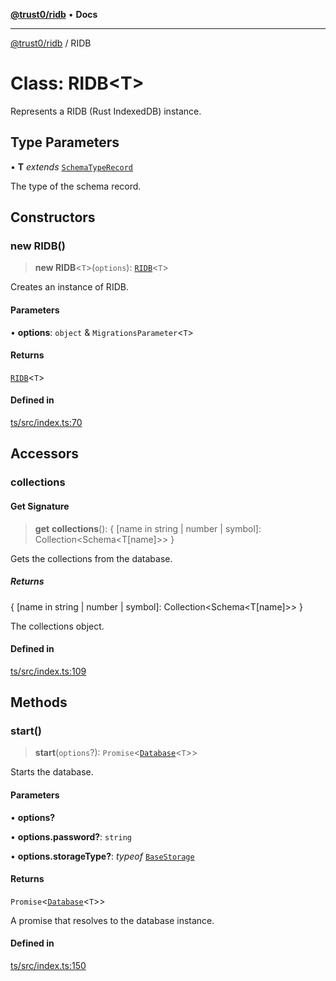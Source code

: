 [**@trust0/ridb**](../README.md) • **Docs**

***

[@trust0/ridb](../README.md) / RIDB

# Class: RIDB\<T\>

Represents a RIDB (Rust IndexedDB) instance.

## Type Parameters

• **T** *extends* [`SchemaTypeRecord`](../namespaces/RIDBTypes/type-aliases/SchemaTypeRecord.md)

The type of the schema record.

## Constructors

### new RIDB()

> **new RIDB**\<`T`\>(`options`): [`RIDB`](RIDB.md)\<`T`\>

Creates an instance of RIDB.

#### Parameters

• **options**: `object` & `MigrationsParameter`\<`T`\>

#### Returns

[`RIDB`](RIDB.md)\<`T`\>

#### Defined in

[ts/src/index.ts:70](https://github.com/elribonazo/RIDB/blob/1c63aad9f4ff19e9fbbdb4c1cc728eac5263e72c/ts/src/index.ts#L70)

## Accessors

### collections

#### Get Signature

> **get** **collections**(): \{ \[name in string \| number \| symbol\]: Collection\<Schema\<T\[name\]\>\> \}

Gets the collections from the database.

##### Returns

\{ \[name in string \| number \| symbol\]: Collection\<Schema\<T\[name\]\>\> \}

The collections object.

#### Defined in

[ts/src/index.ts:109](https://github.com/elribonazo/RIDB/blob/1c63aad9f4ff19e9fbbdb4c1cc728eac5263e72c/ts/src/index.ts#L109)

## Methods

### start()

> **start**(`options`?): `Promise`\<[`Database`](../namespaces/RIDBTypes/classes/Database.md)\<`T`\>\>

Starts the database.

#### Parameters

• **options?**

• **options.password?**: `string`

• **options.storageType?**: *typeof* [`BaseStorage`](../namespaces/RIDBTypes/classes/BaseStorage.md)

#### Returns

`Promise`\<[`Database`](../namespaces/RIDBTypes/classes/Database.md)\<`T`\>\>

A promise that resolves to the database instance.

#### Defined in

[ts/src/index.ts:150](https://github.com/elribonazo/RIDB/blob/1c63aad9f4ff19e9fbbdb4c1cc728eac5263e72c/ts/src/index.ts#L150)

